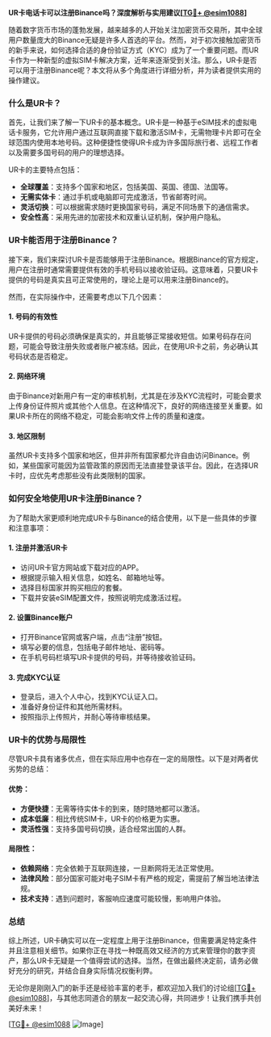 **UR卡电话卡可以注册Binance吗？深度解析与实用建议[[TG💪+ @esim1088](https://t.me/s/esim1088)]**

随着数字货币市场的蓬勃发展，越来越多的人开始关注加密货币交易所，其中全球用户数量庞大的Binance无疑是许多人首选的平台。然而，对于初次接触加密货币的新手来说，如何选择合适的身份验证方式（KYC）成为了一个重要问题。而UR卡作为一种新型的虚拟SIM卡解决方案，近年来逐渐受到关注。那么，UR卡是否可以用于注册Binance呢？本文将从多个角度进行详细分析，并为读者提供实用的操作建议。

### 什么是UR卡？

首先，让我们来了解一下UR卡的基本概念。UR卡是一种基于eSIM技术的虚拟电话卡服务，它允许用户通过互联网直接下载和激活SIM卡，无需物理卡片即可在全球范围内使用本地号码。这种便捷性使得UR卡成为许多国际旅行者、远程工作者以及需要多国号码的用户的理想选择。

UR卡的主要特点包括：

- **全球覆盖**：支持多个国家和地区，包括美国、英国、德国、法国等。
- **无需实体卡**：通过手机或电脑即可完成激活，节省邮寄时间。
- **灵活切换**：可以根据需求随时更换国家号码，满足不同场景下的通信需求。
- **安全性高**：采用先进的加密技术和双重认证机制，保护用户隐私。

### UR卡能否用于注册Binance？

接下来，我们来探讨UR卡是否能够用于注册Binance。根据Binance的官方规定，用户在注册时通常需要提供有效的手机号码以接收验证码。这意味着，只要UR卡提供的号码是真实且可正常使用的，理论上是可以用来注册Binance的。

然而，在实际操作中，还需要考虑以下几个因素：

#### 1. **号码的有效性**
UR卡提供的号码必须确保是真实的，并且能够正常接收短信。如果号码存在问题，可能会导致注册失败或者账户被冻结。因此，在使用UR卡之前，务必确认其号码状态是否稳定。

#### 2. **网络环境**
由于Binance对新用户有一定的审核机制，尤其是在涉及KYC流程时，可能会要求上传身份证件照片或其他个人信息。在这种情况下，良好的网络连接至关重要。如果UR卡所在的网络不稳定，可能会影响文件上传的质量和速度。

#### 3. **地区限制**
虽然UR卡支持多个国家和地区，但并非所有国家都允许自由访问Binance。例如，某些国家可能因为监管政策的原因而无法直接登录该平台。因此，在选择UR卡时，应优先考虑那些没有此类限制的国家。

### 如何安全地使用UR卡注册Binance？

为了帮助大家更顺利地完成UR卡与Binance的结合使用，以下是一些具体的步骤和注意事项：

#### 1. 注册并激活UR卡
- 访问UR卡官方网站或下载对应的APP。
- 根据提示输入相关信息，如姓名、邮箱地址等。
- 选择目标国家并购买相应的套餐。
- 下载并安装eSIM配置文件，按照说明完成激活过程。

#### 2. 设置Binance账户
- 打开Binance官网或客户端，点击“注册”按钮。
- 填写必要的信息，包括电子邮件地址、密码等。
- 在手机号码栏填写UR卡提供的号码，并等待接收验证码。

#### 3. 完成KYC认证
- 登录后，进入个人中心，找到KYC认证入口。
- 准备好身份证件和其他所需材料。
- 按照指示上传照片，并耐心等待审核结果。

### UR卡的优势与局限性

尽管UR卡具有诸多优点，但在实际应用中也存在一定的局限性。以下是对两者优劣势的总结：

#### 优势：
- **方便快捷**：无需等待实体卡的到来，随时随地都可以激活。
- **成本低廉**：相比传统SIM卡，UR卡的价格更为实惠。
- **灵活性强**：支持多国号码切换，适合经常出国的人群。

#### 局限性：
- **依赖网络**：完全依赖于互联网连接，一旦断网将无法正常使用。
- **法律风险**：部分国家可能对电子SIM卡有严格的规定，需提前了解当地法律法规。
- **技术支持**：遇到问题时，客服响应速度可能较慢，影响用户体验。

### 总结

综上所述，UR卡确实可以在一定程度上用于注册Binance，但需要满足特定条件并且注意相关细节。如果你正在寻找一种既高效又经济的方式来管理你的数字资产，那么UR卡无疑是一个值得尝试的选择。当然，在做出最终决定前，请务必做好充分的研究，并结合自身实际情况权衡利弊。

无论你是刚刚入门的新手还是经验丰富的老手，都欢迎加入我们的讨论组[[TG💪+ @esim1088](https://t.me/s/esim1088)]，与其他志同道合的朋友一起交流心得，共同进步！让我们携手共创美好未来！

[[TG💪+ @esim1088](https://t.me/s/esim1088) ![Image](https://i.postimg.cc/4NQfJmqS/Snipaste-2025-05-13-00-14-12.png)]
